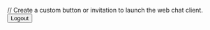 <html>
<body>

// Create a custom button or invitation to launch the web chat client.
<button id="logoutButton" onclick="onUserLogout()">Logout</button>
 
<script type='text/javascript'>

	function onUserLogout() {
		
	    console.log('inside agentforce userlogout');
        embeddedservice_bootstrap.userVerificationAPI
          .clearSession()
          .then(() => {
		  console.log('clearSession Success');
		  //location.reload();
            // Add actions to run after the session is cleared successfully.
          })
          .catch((error) => {
		  console.log('clearSession Error');
            // Add actions to run after clearing the session fails.
          })
          .finally(() => {
            // Add actions to run whether the chat client launches
            // successfully or not.
          });
      
        // Add code to perform any other logout actions.
    }
	
	function initEmbeddedMessaging() {
		try {
		embeddedservice_bootstrap.settings.language = 'en_US'; // For example, enter 'en' or 'en-US'

  window.addEventListener("onEmbeddedMessagingReady", () => {
    console.log("Received the onEmbeddedMessagingReady event…");

// Send data to Salesforce
embeddedservice_bootstrap.prechatAPI.setHiddenPrechatFields({"Customer_Hash" : "11098324"});
});

embeddedservice_bootstrap.init(
		'00DWs000007IsfR',
		'MIAW',
		'https://storm-403667cf952fd5.my.site.com/ESWMIAW1735553027652',
		{
			scrt2URL: 'https://storm-403667cf952fd5.my.salesforce-scrt.com'
		}
	);
} catch (err) {
console.error('Error loading Embedded Messaging: ', err);
}
	};
</script>
<script type='text/javascript' src='https://infinitiretaillimited--uat.sandbox.my.site.com/ESWMIAWCromaDeployment1738054455202/assets/js/bootstrap.min.js' onload='initEmbeddedMessaging()'></script>
</body>
</html>
